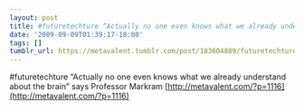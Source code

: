 ```yaml
---
layout: post
title: #futuretechture “Actually no one even knows what we already understand about the brain”
date: '2009-09-09T01:39:17-10:00'
tags: []
tumblr_url: https://metavalent.tumblr.com/post/183604889/futuretechture-actually-no-one-even-knows-what
---
```

#futuretechture “Actually no one even knows what we already understand about the brain” says Professor Markram [http://metavalent.com/?p=1116](http://metavalent.com/?p=1116)

